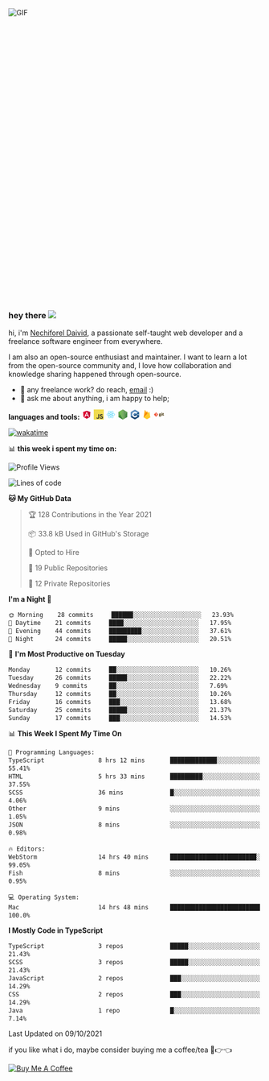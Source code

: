   <img align="right" alt="GIF" src="https://github.com/NsdHSO/profile/blob/main/project-app.gif" width="100%" height="600" />


### hey there <img src="https://media.giphy.com/media/hvRJCLFzcasrR4ia7z/giphy.gif" width="25px">



hi, i'm [Nechiforel Daivid](https://github.com/NsdHSO/NsdHSO/blob/main/README.md), a passionate self-taught web developer and a freelance software engineer from everywhere.

I am also an open-source enthusiast and maintainer. I want to learn a lot from the open-source community and, I love how collaboration and knowledge sharing happened through open-source.

- 💼  any freelance work? do reach, [email](nechiforelsamuel@yahoo.com) :)
- 💬  ask me about anything, i am happy to help;

**languages and tools:**
<code><img height="20" src="https://raw.githubusercontent.com/github/explore/80688e429a7d4ef2fca1e82350fe8e3517d3494d/topics/angular/angular.png"></code>
<code><img height="20" src="https://raw.githubusercontent.com/github/explore/80688e429a7d4ef2fca1e82350fe8e3517d3494d/topics/javascript/javascript.png"></code>
<code><img height="20" src="https://raw.githubusercontent.com/github/explore/80688e429a7d4ef2fca1e82350fe8e3517d3494d/topics/react/react.png"></code>
<code><img height="20" src="https://raw.githubusercontent.com/github/explore/80688e429a7d4ef2fca1e82350fe8e3517d3494d/topics/nodejs/nodejs.png"></code>
<code><img height="20" src="https://raw.githubusercontent.com/github/explore/80688e429a7d4ef2fca1e82350fe8e3517d3494d/topics/cpp/cpp.png"></code>
<code><img height="20" src="https://raw.githubusercontent.com/github/explore/80688e429a7d4ef2fca1e82350fe8e3517d3494d/topics/firebase/firebase.png"></code>
<code><img height="20" src="https://raw.githubusercontent.com/github/explore/80688e429a7d4ef2fca1e82350fe8e3517d3494d/topics/git/git.png"></code>

[![wakatime](https://wakatime.com/badge/github/NsdHSO/vorkurt.svg)](https://wakatime.com/badge/github/NsdHSO/vorkurt)



📊 **this week i spent my time on:**
<!--START_SECTION:waka-->
![Profile Views](http://img.shields.io/badge/Profile%20Views-0-blue)

![Lines of code](https://img.shields.io/badge/From%20Hello%20World%20I%27ve%20Written-1.6%20million%20lines%20of%20code-blue)

**🐱 My GitHub Data** 

> 🏆 128 Contributions in the Year 2021
 > 
> 📦 33.8 kB Used in GitHub's Storage 
 > 
> 💼 Opted to Hire
 > 
> 📜 19 Public Repositories 
 > 
> 🔑 12 Private Repositories  
 > 
**I'm a Night 🦉** 

```text
🌞 Morning    28 commits     ██████░░░░░░░░░░░░░░░░░░░   23.93% 
🌆 Daytime    21 commits     ████░░░░░░░░░░░░░░░░░░░░░   17.95% 
🌃 Evening    44 commits     █████████░░░░░░░░░░░░░░░░   37.61% 
🌙 Night      24 commits     █████░░░░░░░░░░░░░░░░░░░░   20.51%

```
📅 **I'm Most Productive on Tuesday** 

```text
Monday       12 commits     ██░░░░░░░░░░░░░░░░░░░░░░░   10.26% 
Tuesday      26 commits     █████░░░░░░░░░░░░░░░░░░░░   22.22% 
Wednesday    9 commits      ██░░░░░░░░░░░░░░░░░░░░░░░   7.69% 
Thursday     12 commits     ██░░░░░░░░░░░░░░░░░░░░░░░   10.26% 
Friday       16 commits     ███░░░░░░░░░░░░░░░░░░░░░░   13.68% 
Saturday     25 commits     █████░░░░░░░░░░░░░░░░░░░░   21.37% 
Sunday       17 commits     ███░░░░░░░░░░░░░░░░░░░░░░   14.53%

```


📊 **This Week I Spent My Time On** 

```text
💬 Programming Languages: 
TypeScript               8 hrs 12 mins       █████████████░░░░░░░░░░░░   55.41% 
HTML                     5 hrs 33 mins       █████████░░░░░░░░░░░░░░░░   37.55% 
SCSS                     36 mins             █░░░░░░░░░░░░░░░░░░░░░░░░   4.06% 
Other                    9 mins              ░░░░░░░░░░░░░░░░░░░░░░░░░   1.05% 
JSON                     8 mins              ░░░░░░░░░░░░░░░░░░░░░░░░░   0.98%

🔥 Editors: 
WebStorm                 14 hrs 40 mins      ████████████████████████░   99.05% 
Fish                     8 mins              ░░░░░░░░░░░░░░░░░░░░░░░░░   0.95%

💻 Operating System: 
Mac                      14 hrs 48 mins      █████████████████████████   100.0%

```

**I Mostly Code in TypeScript** 

```text
TypeScript               3 repos             █████░░░░░░░░░░░░░░░░░░░░   21.43% 
SCSS                     3 repos             █████░░░░░░░░░░░░░░░░░░░░   21.43% 
JavaScript               2 repos             ███░░░░░░░░░░░░░░░░░░░░░░   14.29% 
CSS                      2 repos             ███░░░░░░░░░░░░░░░░░░░░░░   14.29% 
Java                     1 repo              █░░░░░░░░░░░░░░░░░░░░░░░░   7.14%

```



 Last Updated on 09/10/2021
<!--END_SECTION:waka-->

if you like what i do, maybe consider buying me a coffee/tea 🥺👉👈

<a href="https://www.buymeacoffee.com/HSOD" target="_blank"><img src="https://cdn.buymeacoffee.com/buttons/v2/default-red.png" alt="Buy Me A Coffee" width="150" ></a>



